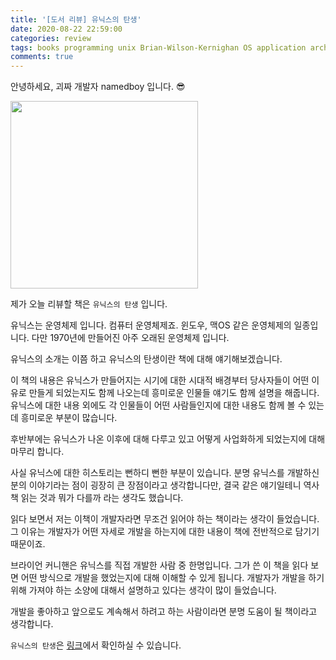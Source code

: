 ```yaml
---
title: '[도서 리뷰] 유닉스의 탄생'
date: 2020-08-22 22:59:00
categories: review
tags: books programming unix Brian-Wilson-Kernighan OS application architect developer
comments: true
---
```


안녕하세요, 괴짜 개발자 namedboy 입니다. 😎

<img src='https://firebasestorage.googleapis.com/v0/b/github-blog-39e5f.appspot.com/o/unix.jpg?alt=media&token=c82f2361-04ec-4e00-a33d-44c7d858631a' width='300px'/>

제가 오늘 리뷰할 책은 `유닉스의 탄생` 입니다.  

유닉스는 운영체제 입니다. 컴퓨터 운영체제죠. 윈도우, 맥OS 같은 운영체제의 일종입니다. 다만 1970년에 만들어진 아주 오래된 운영체제 입니다.

유닉스의 소개는 이쯤 하고 유닉스의 탄생이란 책에 대해 얘기해보겠습니다.

이 책의 내용은 유닉스가 만들어지는 시기에 대한 시대적 배경부터 당사자들이 어떤 이유로 만들게 되었는지도 함께 나오는데 흥미로운 인물들 얘기도 함께 설명을 해줍니다.
유닉스에 대한 내용 외에도 각 인물들이 어떤 사람들인지에 대한 내용도 함께 볼 수 있는데 흥미로운 부분이 많습니다.

후반부에는 유닉스가 나온 이후에 대해 다루고 있고 어떻게 사업화하게 되었는지에 대해 마무리 합니다.

사실 유닉스에 대한 히스토리는 뻔하디 뻔한 부분이 있습니다.
분명 유닉스를 개발하신 분의 이야기라는 점이 굉장히 큰 장점이라고 생각합니다만, 결국 같은 얘기일테니 역사책 읽는 것과 뭐가 다를까 라는 생각도 했습니다.

읽다 보면서 저는 이책이 개발자라면 무조건 읽어야 하는 책이라는 생각이 들었습니다.
그 이유는 개발자가 어떤 자세로 개발을 하는지에 대한 내용이 책에 전반적으로 담기기 때문이죠.

브라이언 커니핸은 유닉스를 직접 개발한 사람 중 한명입니다.
그가 쓴 이 책을 읽다 보면 어떤 방식으로 개발을 했었는지에 대해 이해할 수 있게 됩니다.
개발자가 개발을 하기 위해 가져야 하는 소양에 대해서 설명하고 있다는 생각이 많이 들었습니다.

개발을 좋아하고 앞으로도 계속해서 하려고 하는 사람이라면 분명 도움이 될 책이라고 생각합니다.

`유닉스의 탄생`은 [링크](https://www.hanbit.co.kr/store/books/look.php?p_code=B8460934222)에서 확인하실 수 있습니다.

